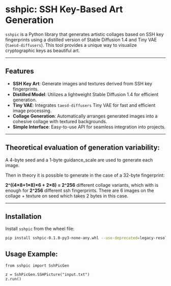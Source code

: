 # sshpic: SSH Key-Based Art Generation

`sshpic` is a Python library that generates artistic collages based on SSH key fingerprints using a distilled version of Stable Diffusion 1.4 and Tiny VAE (`taesd-diffusers`). This tool provides a unique way to visualize cryptographic keys as beautiful art.

---

## Features

- **SSH Key Art**: Generate images and textures derived from SSH key fingerprints.
- **Distilled Model**: Utilizes a lightweight Stable Diffusion 1.4 for efficient generation.
- **Tiny VAE**: Integrates `taesd-diffusers` Tiny VAE for fast and efficient image processing.
- **Collage Generation**: Automatically arranges generated images into a cohesive collage with textured backgrounds.
- **Simple Interface**: Easy-to-use API for seamless integration into projects.

---
## Theoretical evaluation of generation variability:

A 4-byte seed and a 1-byte guidance_scale are used to generate each image.

Then in theory it is possible to generate in the case of a 32-byte fingerprint:

**2^((4×8+1×8)×6 + 2×8) = 2^256** different collage variants, which with is enough for **2^256** different ssh fingerprints.
There are 6 images on the collage + texture on seed which takes 2 bytes in this case.

---

## Installation

Install `sshpic` from the wheel file:

```bash
pip install sshpic-0.1.0-py3-none-any.whl --use-deprecated=legacy-resolver
```
## Usage Example:
```
from sshpic import SshPicGen

z = SshPicGen.SSHPicture("input.txt")
z.run()
```
